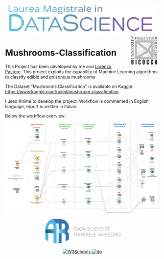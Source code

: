 <p float="left">
 <img src="https://github.com/RaffaeleAns/AML-Assignments/blob/master/images/DS%20Logo.png" width = "500"/>
 <img src="https://github.com/RaffaeleAns/AML-Assignments/blob/master/images/Bicocca%20Logo.png" width = "100" align="right"/>
</p>

# Mushrooms-Classification
This Project has been developed by me and [Lorenzo Pastore](https://github.com/LorenzoPastore).
This project exploits the capability of Machine Learning algorithms to classify edible and poisonous mushrooms

The Dataset "Mushrooms Classification" is available on Kaggle: https://www.kaggle.com/uciml/mushroom-classification.

I used Knime to develop the project. Workflow is commented in English language, report is written in Italian.

Below the workflow overview:

![workflow](workflow.png)


 <p align = "center">
  <img src="https://github.com/RaffaeleAns/AML-Assignments/blob/master/images/AR%20Logo.png" width = "250">
</p>    
    
 
<p align = "center">
<a href="https://github.com/RaffaeleAns">
<img border="0" alt="W3Schools" src="https://github.com/RaffaeleAns/Foundation-of-CS-Exam-Project/blob/master/images/GitHub%20Logo.png" width="20" height="20">
</a>
 <a href="https://www.linkedin.com/in/raffaele-anselmo-213a0a179">
<img border="0" alt="do" src="https://github.com/RaffaeleAns/Foundation-of-CS-Exam-Project/blob/master/images/LinkedIn%20Logo.png" width="20" height="20">
</a>
</p>
